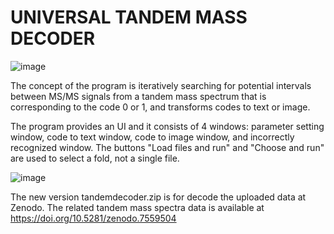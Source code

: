 # UNIVERSAL TANDEM MASS DECODER
![image](https://user-images.githubusercontent.com/72596678/124212304-5320e300-db21-11eb-948e-11be5356ba46.png)

The concept of the program is iteratively searching for potential intervals between MS/MS signals from a tandem mass spectrum that is corresponding to the code 0 or 1, and transforms codes to text or image. 

The program provides an UI and it consists of 4 windows: parameter setting window, code to text window, code to image window, and incorrectly recognized window. 
The buttons "Load files and run" and "Choose and run" are used to select a fold, not a single file.


![image](https://user-images.githubusercontent.com/72596678/124209290-da6b5800-db1b-11eb-86df-ca181b963c15.png)

The new version tandemdecoder.zip is for decode the uploaded data at Zenodo. 
The related tandem mass spectra data is available at https://doi.org/10.5281/zenodo.7559504
